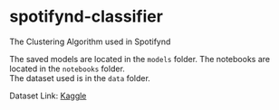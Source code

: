 # spotifynd-classifier
The Clustering Algorithm used in Spotifynd 


The saved models are located in the `models` folder. 
The notebooks are located in the `notebooks` folder.  
The dataset used is in the `data` folder.


Dataset Link: [Kaggle](https://www.kaggle.com/ektanegi/spotifydata-19212020)

